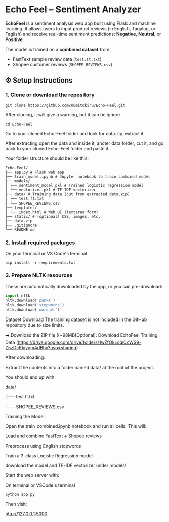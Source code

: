 # Echo Feel – Sentiment Analyzer

**EchoFeel** is a sentiment analysis web app built using Flask and machine learning. It allows users to input product reviews (in English, Tagalog, or Taglish) and receive real-time sentiment predictions: **Negative**, **Neutral**, or **Positive**.

The model is trained on a **combined dataset** from:
- FastText sample review data (`test.ft.txt`)
- Shopee customer reviews (`SHOPEE_REVIEWS.csv`)



## ⚙️ Setup Instructions

### 1. Clone or download the repository

```terminal
git clone https://github.com/Kumitokiru/Echo-Feel.git
```

After cloning, it will give a warning, but it can be ignore

```terminal
cd Echo-Feel
```

Go to your cloned Echo-Feel folder and look for data.zip, extract it.

After extracting open the data and inside it, anoter data folder, cut it, and go back to your cloned Echo-Feel folder and paste it.

Your folder structure should be like this:

```terminal
Echo-Feel/
├── app.py # Flask web app
├── train_model.ipynb # Jupyter notebook to train combined model
├── models/
│ ├── sentiment_model.pkl # Trained logistic regression model
│ └── vectorizer.pkl # TF-IDF vectorizer
├── data/ # Training data (cut from extracted data.zip)
│ ├── test.ft.txt
│ └── SHOPEE_REVIEWS.csv
├── templates/
│ └── index.html # Web UI (textarea form)
├── static/ # (optional) CSS, images, etc.
├── data.zip
├── .gitignore
└── README.md
```

### 2. Install required packages

On your terminal or VS Code's terminal

```terminal
pip install -r requirements.txt
```

### 3. Prepare NLTK resources

These are automatically downloaded by the app, or you can pre-download:

```python
import nltk
nltk.download('punkt')
nltk.download('stopwords')
nltk.download('wordnet')
```

Dataset Download
The training dataset is not included in the GitHub repository due to size limits.

➡️ Download the ZIP file ((~98MB)Optional):
Download EchoFeel Training Data
(https://drive.google.com/drive/folders/1wZfOkLcqlOcWS9-Z5zDcKkjyqm4rlBhx?usp=sharing)

After downloading:

Extract the contents into a folder named data/ at the root of the project.

You should end up with:

    
data/

├── test.ft.txt

└── SHOPEE_REVIEWS.csv

Training the Model

Open the train_combined.ipynb notebook and run all cells. This will:

Load and combine FastText + Shopee reviews

Preprocess using English stopwords

Train a 3-class Logistic Regression model

download the model and TF-IDF vectorizer under models/

Start the web server with:

On terminal or VSCode's terminal

```python
python app.py
```

Then visit:

http://127.0.0.1:5000




